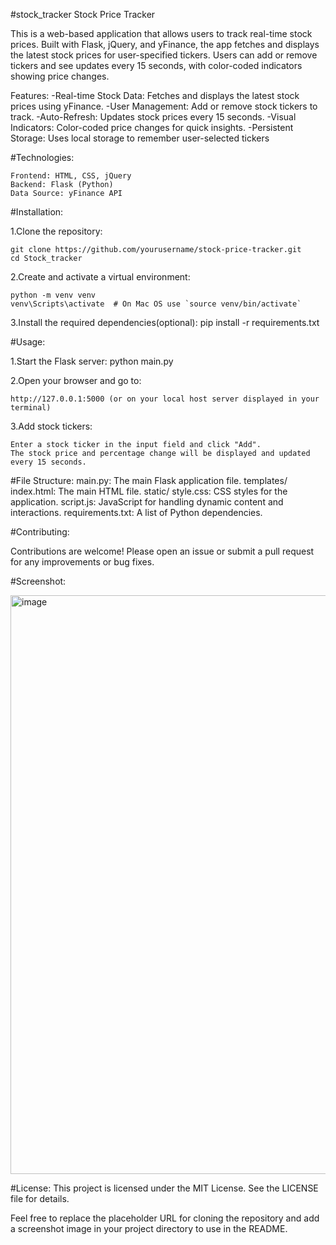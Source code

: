 #stock_tracker
                  Stock Price Tracker

This is a web-based application that allows users to track real-time stock prices. Built with Flask, jQuery, and yFinance, the app fetches and displays the latest stock prices for user-specified tickers. Users can add or remove tickers and see updates every 15 seconds, with color-coded indicators showing price changes.

Features:
  -Real-time Stock Data: Fetches and displays the latest stock prices using yFinance.
  -User Management: Add or remove stock tickers to track.
  -Auto-Refresh: Updates stock prices every 15 seconds.
  -Visual Indicators: Color-coded price changes for quick insights.
  -Persistent Storage: Uses local storage to remember user-selected tickers


#Technologies:

    Frontend: HTML, CSS, jQuery
    Backend: Flask (Python)
    Data Source: yFinance API


#Installation:

  1.Clone the repository:
  
    git clone https://github.com/yourusername/stock-price-tracker.git
    cd Stock_tracker
  
  2.Create and activate a virtual environment:
    
    python -m venv venv
    venv\Scripts\activate  # On Mac OS use `source venv/bin/activate`
  
  3.Install the required dependencies(optional):
    pip install -r requirements.txt

#Usage:

  1.Start the Flask server:
      python main.py
  
  2.Open your browser and go to:
  
    http://127.0.0.1:5000 (or on your local host server displayed in your terminal)
    
  3.Add stock tickers:
  
    Enter a stock ticker in the input field and click "Add".
    The stock price and percentage change will be displayed and updated every 15 seconds.

#File Structure:
    main.py: The main Flask application file.
    templates/
        index.html: The main HTML file.
    static/
        style.css: CSS styles for the application.
        script.js: JavaScript for handling dynamic content and interactions.
        requirements.txt: A list of Python dependencies.

#Contributing:

Contributions are welcome! Please open an issue or submit a pull request for any improvements or bug fixes.


#Screenshot:

<img width="926" alt="image" src="https://github.com/yashnayan8795/stock_tracker/assets/115628084/a5506ced-196c-4cbe-bab0-9b585218d6d5">


#License:
This project is licensed under the MIT License. See the LICENSE file for details.


Feel free to replace the placeholder URL for cloning the repository and add a screenshot image in your project directory to use in the README.
